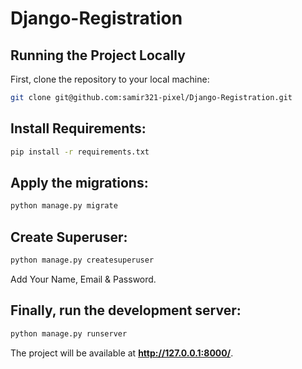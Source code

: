 # Django-Registration


## Running the Project Locally

First, clone the repository to your local machine:

```bash
git clone git@github.com:samir321-pixel/Django-Registration.git
```

## Install Requirements:

```bash
pip install -r requirements.txt
```

## Apply the migrations:

```bash
python manage.py migrate
```
## Create Superuser:

```bash
python manage.py createsuperuser
```
Add Your Name, Email & Password.

## Finally, run the development server:

```bash
python manage.py runserver
```

The project will be available at **http://127.0.0.1:8000/**.

